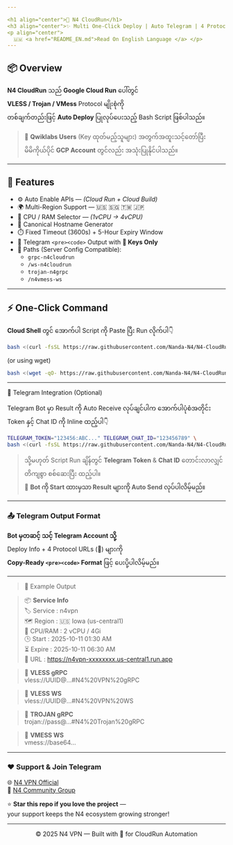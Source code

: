 ```yaml
---

<h1 align="center">🚀 N4 CloudRun</h1>
<h3 align="center">✨ Multi One-Click Deploy | Auto Telegram | 4 Protocols on CloudRun ✨</h3>
<p align="center">
  🇺🇲 <a href="README_EN.md">Read On English Language </a> </p>
---
```


## 📦 Overview

**N4 CloudRun** သည် **Google Cloud Run** ပေါ်တွင်  
**VLESS / Trojan / VMess** Protocol မျိုးစုံကို  
တစ်ချက်တည်းဖြင့် **Auto Deploy** ပြုလုပ်ပေးသည့် Bash Script ဖြစ်ပါသည်။

> 🎯 **Qwiklabs Users** (Key ထုတ်မည့်သူများ) အတွက်အထူးသင့်တော်ပြီး  
> မိမိကိုယ်ပိုင် **GCP Account** တွင်လည်း အသုံးပြုနိုင်ပါသည်။

---

## 🧩 Features

- ⚙️ Auto Enable APIs — *(Cloud Run + Cloud Build)*  
- 🌍 Multi-Region Support — 🇺🇸 🇸🇬 🇹🇼 🇯🇵  
- 🧠 CPU / RAM Selector — *(1vCPU → 4vCPU)*  
- 🔗 Canonical Hostname Generator  
- ⏱️ Fixed Timeout (3600s) + 5-Hour Expiry Window  
- 📨 Telegram `<pre><code>` Output with **🚀 Keys Only**  
- 🧭 Paths (Server Config Compatible):
  - `grpc-n4cloudrun`
  - `/ws-n4cloudrun`
  - `trojan-n4grpc`
  - `/n4vmess-ws`

---

## ⚡️ One-Click Command

**Cloud Shell** တွင် အောက်ပါ Script ကို Paste ပြီး Run လိုက်ပါ👇

```bash
bash <(curl -fsSL https://raw.githubusercontent.com/Nanda-N4/N4-CloudRun/main/n4.sh)
```
(or using wget)
```bash
bash <(wget -qO- https://raw.githubusercontent.com/Nanda-N4/N4-CloudRun/main/n4.sh)
```

---

🤖 Telegram Integration (Optional)

Telegram Bot မှာ Result ကို Auto Receive လုပ်ချင်ပါက
အောက်ပါပုံစံအတိုင်း Token နှင့် Chat ID ကို Inline ထည့်ပါ👇
```bash
TELEGRAM_TOKEN="123456:ABC..." TELEGRAM_CHAT_ID="123456789" \
bash <(curl -fsSL https://raw.githubusercontent.com/Nanda-N4/N4-CloudRun/main/n4.sh)

```
> သို့မဟုတ် Script Run ချိန်တွင် **Telegram Token** & **Chat ID** တောင်းလာလျှင်  
> တိကျစွာ စစ်ဆေးပြီး ထည့်ပါ။  
> 📩 **Bot ကို Start ထားမှသာ Result များကို Auto Send လုပ်ပါလိမ့်မည်။**

---

### 📤 Telegram Output Format

**Bot မှတဆင့် သင့် Telegram Account သို့**  
Deploy Info + 4 Protocol URLs (🚀) များကို  
**Copy-Ready `<pre><code>` Format** ဖြင့် ပေးပို့ပါလိမ့်မည်။

---

> 🧠 Example Output

>📦 **Service Info**  
>🏷️ Service : n4vpn  
>🗺️ Region  : 🇺🇸  Iowa (us-central1)  
>🧮 CPU/RAM : 2 vCPU / 4Gi  
>🕒 Start   : 2025-10-11 01:30 AM  
>⏳ Expire  : 2025-10-11 06:30 AM  
>🔗 URL     : https://n4vpn-xxxxxxxx.us-central1.run.app  

>🚀 **VLESS gRPC**  
vless://UUID@...#N4%20VPN%20gRPC  

>🚀 **VLESS WS**  
vless://UUID@...#N4%20VPN%20WS  

>🚀 **TROJAN gRPC**  
trojan://pass@...#N4%20Trojan%20gRPC  

>🚀 **VMESS WS**  
vmess://base64...

---

### ❤️ Support & Join Telegram

🌐 [N4 VPN Official](https://t.me/n4vpn)  
💬 [N4 Community Group](https://t.me/n4vpnchat)  

⭐ **Star this repo if you love the project** —  
your support keeps the N4 ecosystem growing stronger!  

---

<p align="center">© 2025 N4 VPN — Built with 💙 for CloudRun Automation</p>

